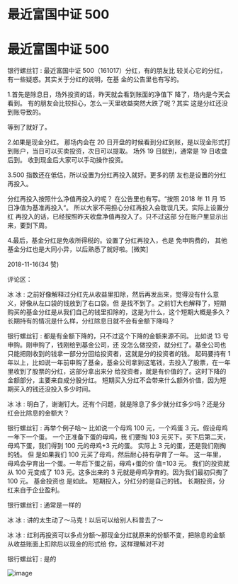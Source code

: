 # 最近富国中证 500

# 最近富国中证 500

银行螺丝钉 : 最近富国中证 500（161017）分红，有的朋友比 较关心它的分红，有一些疑惑。其实关于分红的说明，在基 金的公告里也有写的。

1.首先是除息日，场外投资的话，昨天就会看到账面的净值下 降了，场内是今天会看到。 有的朋友会比较担心，怎么一天里收益突然大跌了呢？其实 这是分红还没到账导致的。

等到了就好了。

2.如果是现金分红。 那场内会在 20 日开盘的时候看到分红到账，是以现金形式打 到账户，当日可以买卖投资，次日可以提取。 场外 19 日就到，通常是 19 日收盘后到。 收到现金后大家可以手动操作投资。

3.500 指数还在低估，所以设置为分红再投入就好。更多的朋 友也是设置的分红再投入。

分红再投入按照什么净值再投入的呢？ 在公告里也有写。“按照 2018 年 11 月 15 日净值为基准再投入“。 所以大家不用担心分红再投入会耽误几天。实际上设置分红 再投入的话，已经按照昨天收盘净值再投入了。只不过这部 分在账户里显示出来，要到下周。

4.最后，基金分红是免收所得税的。设置了分红再投入，也是 免申购费的， 其他基金分红也是大同小异，以后熟悉了就好啦。[微笑]

2018-11-16(34 赞)

评论区：

冰 冰 : 之前好像解释过分红先从收益里扣除，然后再发出来，觉得没有什么意义，好像从左口袋的钱放到了右口袋。但 是找不到了。之前钉大也解释了，短期购买的基金分红是从我们自己的钱里扣除的，这是为什么，这个短期大概是多久？ 长期持有的情况是什么样，分红除息日就不会有金额下降吗？

银行螺丝钉 : 都是有金额下降的，只不过这个下降的金额来源不同。 比如说 13 号申购。刚申购了，钱刚给到基金公司，还 没怎么做投资，就分红了。基金公司也只能把刚收到的钱拿一部分分回给投资者，这就是分的投资者的钱。 起码要持有 1 年以上，比如说一年前申购了基金，基金公司拿到这笔钱，去投入了股票，在一年里收到了股票的分红，这部分拿出来分 给投资者，就是有价值的了。这时下降的金额部分，主要来自成分股分红。 短期买入分红不会带来什么额外价值，因为短 期买入的钱还没投入多少时间。

冰 冰 : 明白了，谢谢钉大。还有个问题，就是除息了多少就分红多少吗？还是分红会比除息的金额大？

银行螺丝钉 : 再举个例子哈～ 比如说一个母鸡 100 元，一个鸡蛋 3 元。假设母鸡一年下一个蛋。 一个正准备下蛋的母鸡，我 们要掏 103 元买下。买下后第二天，母鸡下蛋，我们得到 100 元的母鸡+3 元的蛋。 实际上 3 元的蛋，还是我们刚掏的钱。 但 是如果我们 100 元买了母鸡，然后耐心持有孕育了一年。 这一年里，母鸡会孕育出一个蛋。一年后下蛋之前，母鸡+蛋的价 值=103 元。 我们的投资就从 100 元变成了 103 元。这多出来的 3 元就是母鸡孕育的。因为我们最初只掏了 100 元。 基金投资也 是如此。 短期投入，分红分的是自己的钱。 长期投资，分红来自于企业盈利。

银行螺丝钉 : 通常是一样的

冰 冰 : 讲的太生动了～马克！以后可以给别人科普去了～

冰 冰 : 红利再投资可以多点分额～那现金分红就原来的份额不变，把除息的金额从收益账面上扣除后以现金的形式给 你，这样理解对不对

银行螺丝钉 : 是的

![image](img/Image_1861.png)